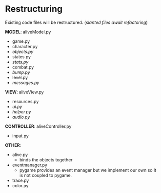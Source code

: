 # Restructuring

Existing code files will be restructured.
(_slanted files await refactoring_)

**MODEL**: aliveModel.py

* game.py
* character.py
* _objects.py_
* states.py
* _stats.py_
* combat.py
* _bump.py_
* level.py
* _messages.py_

**VIEW**: aliveView.py

* resources.py
* _ui.py_
* _helper.py_
* _audio.py_

**CONTROLLER**: aliveController.py

* input.py

**OTHER**:

* alive.py
    * binds the objects together
* eventmanager.py
    * pygame provides an event manager but we implement our own so it is not coupled to pygame.
* trace.py
* color.py

